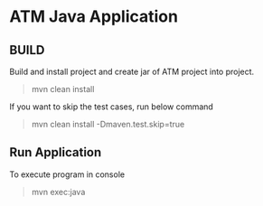 ATM Java Application
=================================


BUILD
--------------------------------------------

Build and install project and create jar of ATM project into project.

> mvn clean install

If you want to skip the test cases, run below command

> mvn clean install -Dmaven.test.skip=true

	

Run Application
----------------------------------------

To execute program in console

> mvn exec:java
